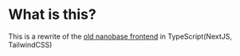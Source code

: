 # What is this?

This is a rewrite of the [old nanobase frontend](https://github.com/sulcgroup/nanobase/tree/master/ng) in TypeScript(NextJS, TailwindCSS)
